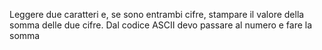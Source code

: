 Leggere due caratteri e, se sono entrambi cifre, stampare il valore della somma delle due cifre. Dal codice ASCII devo passare al numero e fare la somma
